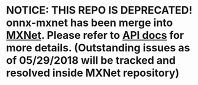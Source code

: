 NOTICE: THIS REPO IS DEPRECATED! onnx-mxnet has been merge into [MXNet](https://github.com/apache/incubator-mxnet/tree/master/python/mxnet/contrib/onnx/). 
Please refer to [API docs](http://mxnet.incubator.apache.org/versions/1.2.0/api/python/contrib/onnx.html) for more details.
(Outstanding issues as of 05/29/2018 will be tracked and resolved inside MXNet repository) 
=======
